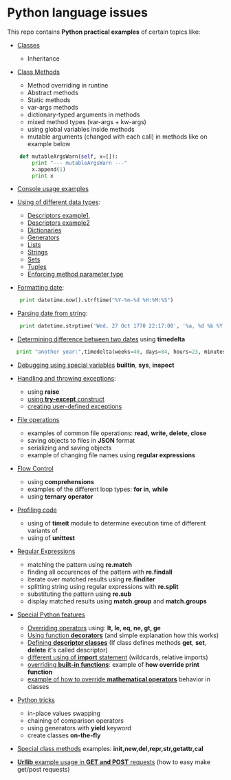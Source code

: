 # Python language issues
This repo contains **Python practical examples** of certain topics like:
- <a href="./classesIssues">Classes</a>
  - Inheritance

- <a href="./classesIssues">Class Methods</a>
  - Method overriding in runtine
  - Abstract methods
  - Static methods
  - var-args methods
  - dictionary-typed arguments in methods
  - mixed method types (var-args + kw-args)
  - using global variables inside methods
  - mutable arguments (changed with each call) in methods like on example below
```python
    def mutableArgsWarn(self, x=[]):
        print "--- mutableArgsWarn ---"
        x.append(1)
        print x
```
- <a href="./consoleUsing/consoleIssues.py">Console usage examples</a>

- <a href="./dataTypes">Using of different data types</a>:
  - <a href="./dataTypes/DescriptorsExample.py">Descriptors example1</a>, 
  - <a href="./dataTypes/DescriptorsExample2.py">Descriptors example2</a>
  - <a href="./dataTypes/Dictionaries.py">Dictionaries</a>
  - <a href="./dataTypes/Generators.py">Generators</a>
  - <a href="./dataTypes/Lists.py">Lists</a>
  - <a href="./dataTypes/Strings.py">Strings</a>
  - <a href="./dataTypes/Sets.py">Sets</a>
  - <a href="./dataTypes/Tuples.py">Tuples</a>
  - <a href="./dataTypes/EnforceMethodParamType.py">Enforcing method parameter type</a>
  
- <a href="./dateAndTimeOperations/formattingDate.py">Formatting date</a>:
```python
    print datetime.now().strftime("%Y-%m-%d %H:%M:%S")
```

- <a href="./dateAndTimeOperations/parsingDateFromString.py">Parsing date from string</a>:
```python
    print datetime.strptime('Wed, 27 Oct 1770 22:17:00', '%a, %d %b %Y %H:%M:%S')
```

- <a href="./dateAndTimeOperations/timedelta.py">Determining difference between two dates</a> using **timedelta**
```python
   print "another year:",timedelta(weeks=40, days=84, hours=23, minutes=50, seconds=600)
```

- <a href="./debugging/specialVariables.py">Debugging using special variables</a> **__builtin__**, **sys**, **inspect**
- <a href="./exceptions/">Handling and throwing exceptions</a>:
  - using **raise**
  - <a href="./exceptions/ExampleHandlers.py">using **try-except** construct</a>
  - <a href="./exceptions/UserDefinedExceptions.py">creating user-defined exceptions</a>
  
- <a href="./fileOperations/">File operations</a>
  - examples of common file operations: **read, write, delete, close**
  - saving objects to files in **JSON** format
  - serializing and saving objects
  - example of changing file names using **regular expressions**
  
- <a href="./flowControl">Flow Control</a>
  - using **comprehensions**
  - examples of the different loop types: **for in**, **while**
  - using **ternary operator**
  
- <a href="./profilingCode">Profiling code</a>
  - using of **timeit** module to determine execution time of different variants of 
  - using of **unittest** 

- <a href="./regularExpressions/SimpleExamples.py">Regular Expressions</a>
  - matching the pattern using **re.match**
  - finding all occurences of the pattern with **re.findall**
  - iterate over matched results using **re.finditer**
  - splitting string using regular expressions with **re.split**
  - substituting the pattern using **re.sub**
  - display matched results using **match.group** and **match.groups**

- <a href="./specialPythonFeatures">Special Python features</a>
  - <a href="./specialPythonFeatures/ComparableObjects.py">Overriding operators</a> using: **__lt__, __le__, __eq__, __ne__, __gt__, __ge__**
  - <a href="./specialPythonFeatures/Decorators.py">Using function **decorators**</a> (and simple explanation how this works)
  - <a href="./specialPythonFeatures/DescriptorDefinition.py">Defining **descriptor classes**</a> (If class defines methods __get__, __set__, __delete__ it's called descriptor)
  - <a href="./specialPythonFeatures/ImportIssues.py">different using of **import** statement</a> (wildcards, relative imports)
  - <a href="./specialPythonFeatures/OverrideBuiltInFunctions.py">overriding **built-in functions**</a>: example of **how override print function**
  - <a href="./specialPythonFeatures/Point.py">example of how to override **mathematical operators**</a> behavior in classes

- <a href="./specialPythonFeatures/PythonTricks.py">Python tricks</a>
  - in-place values swapping
  - chaining of comparison operators
  - using generators with **yield** keyword
  - create classes **on-the-fly**
  
- <a href="./specialPythonFeatures/SpecialMethods.py">Special class methods</a> examples: **__init__,__new__,__del__,__repr__,__str__,__getattr__,__cal__**

- <a href="./Urllib/GetAndPostQueries.py">**Urllib** example usage in **GET and POST** requests</a> (how to easy make get/post requests)
